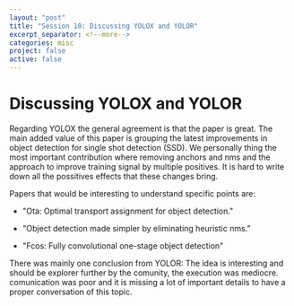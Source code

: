 ```yaml
---
layout: "post" 
title: "Session 10: Discussing YOLOX and YOLOR"
excerpt_separator: <!--more-->
categories: misc
project: false
active: false
---
```


# Discussing YOLOX and YOLOR



Regarding YOLOX the general agreement is that the paper is great. The main added value of this paper is grouping the latest improvements in object detection for single shot detection (SSD). We personally thing the most important contribution where removing anchors and nms and the approach to improve training signal by multiple positives. It is hard to write down all the possitives effects that these changes bring.



Papers that would be interesting to understand specific points are:

* "Ota: Optimal transport assignment for object detection."

* "Object detection made simpler by eliminating heuristic nms."

* "Fcos: Fully convolutional one-stage object detection"



There was mainly one conclusion from YOLOR: The idea is interesting and should be explorer further by the comunity, the execution was mediocre. comunication was poor and it is missing a lot of important details to have a proper conversation of this topic.
